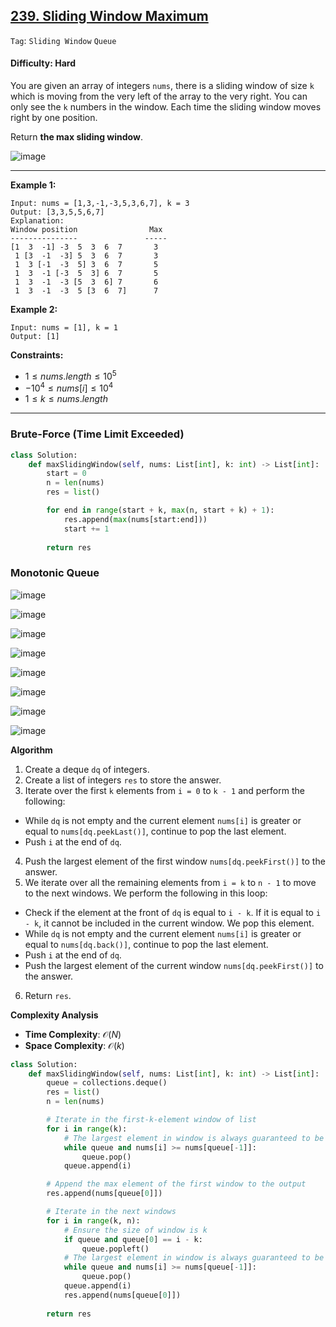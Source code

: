## [239. Sliding Window Maximum](https://leetcode.com/problems/sliding-window-maximum/)

```Tag```: ```Sliding Window``` ```Queue```

#### Difficulty: Hard

You are given an array of integers ```nums```, there is a sliding window of size ```k``` which is moving from the very left of the array to the very right. You can only see the ```k``` numbers in the window. Each time the sliding window moves right by one position.

Return __the max sliding window__.

![image](https://github.com/quananhle/Python/assets/35042430/db529708-b29f-48a2-afc1-54a017f46efd)

---
 
__Example 1:__
```
Input: nums = [1,3,-1,-3,5,3,6,7], k = 3
Output: [3,3,5,5,6,7]
Explanation: 
Window position                Max
---------------               -----
[1  3  -1] -3  5  3  6  7       3
 1 [3  -1  -3] 5  3  6  7       3
 1  3 [-1  -3  5] 3  6  7       5
 1  3  -1 [-3  5  3] 6  7       5
 1  3  -1  -3 [5  3  6] 7       6
 1  3  -1  -3  5 [3  6  7]      7
```

__Example 2:__
```
Input: nums = [1], k = 1
Output: [1]
```

__Constraints:__

- $1 \le nums.length \le 10^{5}$
- $-10^{4} \le nums[i] \le 10^{4}$
- $1 \le k \le nums.length$

---

### Brute-Force (Time Limit Exceeded)

```Python
class Solution:
    def maxSlidingWindow(self, nums: List[int], k: int) -> List[int]:
        start = 0
        n = len(nums)
        res = list()

        for end in range(start + k, max(n, start + k) + 1):
            res.append(max(nums[start:end]))
            start += 1
        
        return res
```

### Monotonic Queue

![image](https://github.com/quananhle/Python/assets/35042430/0ebc95a6-0595-4099-b871-1ec96321e2d3)

![image](https://github.com/quananhle/Python/assets/35042430/65e39312-e2dc-4b51-84c3-d7c2b6d0e97a)

![image](https://github.com/quananhle/Python/assets/35042430/f7ef0192-c2c4-4b42-bd64-52455e052beb)

![image](https://github.com/quananhle/Python/assets/35042430/6de424a1-b655-422d-b4f2-27cbe2ca4d35)

![image](https://github.com/quananhle/Python/assets/35042430/15773761-04c0-4dcf-8f7a-5c2614d74948)

![image](https://github.com/quananhle/Python/assets/35042430/f2ffe253-a187-49d1-b565-4847d22481da)

![image](https://github.com/quananhle/Python/assets/35042430/358dfc4f-9012-4671-afe7-2a6222160007)

![image](https://github.com/quananhle/Python/assets/35042430/26699ba3-b8d0-4931-8e95-96e8f55fd73d)

__Algorithm__

1. Create a deque ```dq``` of integers.
2. Create a list of integers ```res``` to store the answer.
3. Iterate over the first ```k``` elements from ```i = 0``` to ```k - 1``` and perform the following:
  - While ```dq``` is not empty and the current element ```nums[i]``` is greater or equal to ```nums[dq.peekLast()]```, continue to pop the last element.
  - Push ```i``` at the end of ```dq```.
4. Push the largest element of the first window ```nums[dq.peekFirst()]``` to the answer.
5. We iterate over all the remaining elements from ```i = k``` to ```n - 1``` to move to the next windows. We perform the following in this loop:
  - Check if the element at the front of ```dq``` is equal to ```i - k```. If it is equal to ```i - k```, it cannot be included in the current window. We pop this element.
  - While ```dq``` is not empty and the current element ```nums[i]``` is greater or equal to ```nums[dq.back()]```, continue to pop the last element.
  - Push ```i``` at the end of ```dq```.
  - Push the largest element of the current window ```nums[dq.peekFirst()]``` to the answer.
6. Return ```res```.

__Complexity Analysis__

- __Time Complexity__: $\mathcal{O}(N)$
- __Space Complexity__: $\mathcal{O}(k)$

```Python
class Solution:
    def maxSlidingWindow(self, nums: List[int], k: int) -> List[int]:
        queue = collections.deque()
        res = list()
        n = len(nums)

        # Iterate in the first-k-element window of list 
        for i in range(k):
            # The largest element in window is always guaranteed to be first element in window
            while queue and nums[i] >= nums[queue[-1]]:
                queue.pop()
            queue.append(i)

        # Append the max element of the first window to the output
        res.append(nums[queue[0]])

        # Iterate in the next windows
        for i in range(k, n):
            # Ensure the size of window is k
            if queue and queue[0] == i - k:
                queue.popleft()
            # The largest element in window is always guaranteed to be first element in window
            while queue and nums[i] >= nums[queue[-1]]:
                queue.pop()
            queue.append(i)
            res.append(nums[queue[0]])
        
        return res
```
